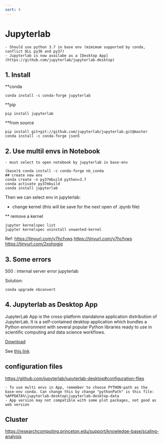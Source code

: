 ```yaml
---
sort: 4
---
```


# Jupyterlab
```note
- Should use python 3.7 in base env (mimimum supported by conda, conflict DLL py36 and py37)
- Jupyterlab is now availabe as a [Desktop App](https://github.com/jupyterlab/jupyterlab-desktop)
```

## 1. Install

**conda 
```shell
conda install -c conda-forge jupyterlab
```

**pip
```shell
pip install jupyterlab
```

**from source
```shell
pip install git+git://github.com/jupyterlab/jupyterlab.git@master
conda install -c conda-forge json5
```


## 2. Use multil envs in Notebook
```note
- must select to open notebook by jupyterlab in base-env
```

```shell
(base)$ conda install -c conda-forge nb_conda
## create new env
conda create -n py37mbuild python=3.7
conda activate py37mbuild
conda install jupyterlab
```

Then we can select env in jupyterlab:
- change kernel (this will be save for the next open of .ipynb file)

** remove a kernel
```
jupyter kernelspec list
jupyter kernelspec uninstall unwanted-kernel
```

Ref: 
https://tinyurl.com/y7hcfvws 
https://tinyurl.com/y7hcfvws 
https://tinyurl.com/2xohogjq

## 3. Some errors

500 : internal server error jupyterlab

Solution:
```shell
conda upgrade nbconvert 
```

## 4. Jupyterlab as Desktop App
JupyterLab App is the cross-platform standalone application distribution of JupyterLab. It is a self-contained desktop application which bundles a Python environment with several popular Python libraries ready to use in scientific computing and data science workflows.

[Download](https://github.com/jupyterlab/jupyterlab-desktop)

See [this link](https://blog.jupyter.org/jupyterlab-desktop-app-now-available-b8b661b17e9a)

## configuration files
https://github.com/jupyterlab/jupyterlab-desktop#configuration-files

```tip
- To use multi envs in App, remember to choose PYTHON-path as the base-env conda. Can change this by change "pythonPath" is this file:
%APPDATA%\jupyterlab-desktop\jupyterlab-desktop-data
- App version may not compatible with some plot packages, not good as web version
```




## Cluster

https://researchcomputing.princeton.edu/support/knowledge-base/scaling-analysis

